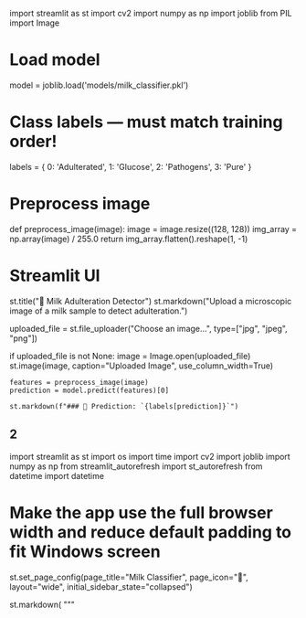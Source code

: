 <!-- [STEP ONE:]

{ ACTIVATE VIRTUAL ENVIRONMENT}

().\venv\Scripts\activate)

 -->
  
<!-- [STEP TWO:] 
{HOW TO CHECK THE PROJECT:}

(python scripts/predict.py)

NOTE: OUTPUT
📂 Enter path to test image: (data/raw/simulated/pure/pure_01.jpg)  GIVE YOUR OWN PATH SO THAT IT CAN PRECDICT
🧠 Prediction: Pure
-->


<!-- BUG:{IF IT DOESNT WORK START BY TRAINING THE MODEL AGAIN}

(python scripts/train_model.py)

 -->




<!-- {TO DISPLAY THE INTERFACE} 

(streamlit run app/app.py)

: -->


import streamlit as st
import cv2
import numpy as np
import joblib
from PIL import Image

# Load model
model = joblib.load('models/milk_classifier.pkl')

# Class labels — must match training order!
labels = {
    0: 'Adulterated',
    1: 'Glucose',
    2: 'Pathogens',
    3: 'Pure'
}

# Preprocess image
def preprocess_image(image):
    image = image.resize((128, 128))
    img_array = np.array(image) / 255.0
    return img_array.flatten().reshape(1, -1)

# Streamlit UI
st.title("🥛 Milk Adulteration Detector")
st.markdown("Upload a microscopic image of a milk sample to detect adulteration.")

uploaded_file = st.file_uploader("Choose an image...", type=["jpg", "jpeg", "png"])

if uploaded_file is not None:
    image = Image.open(uploaded_file)
    st.image(image, caption="Uploaded Image", use_column_width=True)

    features = preprocess_image(image)
    prediction = model.predict(features)[0]

    st.markdown(f"### 🧠 Prediction: `{labels[prediction]}`")



## 2
import streamlit as st
import os
import time
import cv2
import joblib
import numpy as np
from streamlit_autorefresh import st_autorefresh
from datetime import datetime

# Make the app use the full browser width and reduce default padding to fit Windows screen
st.set_page_config(page_title="Milk Classifier", page_icon="🔬", layout="wide", initial_sidebar_state="collapsed")

st.markdown(
    """
    <style>
      /* force app to exactly match viewport and hide global scrollbar */
      html, body, #root, .appview-container, .main, .reportview-container .main .block-container {
          height: 100vh !important;
          overflow: hidden;
      }

      /* reduce Streamlit page padding */
      .reportview-container .main .block-container{
          padding-top:6px;
          padding-right:8px;
          padding-left:8px;
      }

      /* make columns container fill remaining height so inner pieces can scroll independently */
      div[data-testid="stColumns"] {
          height: calc(100vh - 56px);
      }

      /* make all Streamlit images display at ~25% of their container (1/4 size) */
      div[data-testid="stImage"] img {
          max-width: 25% !important;
          height: auto !important;
          object-fit: contain !important;
          display: block;
          margin-left: auto;
          margin-right: auto;
      }

      /* ensure large images don't exceed available height */
      div[data-testid="stImage"] img {
          max-height: calc(100vh - 140px) !important;
      }

      /* scrollable history area within the page (prevents whole-page scroll) */
      .history-scroll {
          max-height: calc(100vh - 140px);
          overflow: auto;
          padding-right: 6px;
      }

      /* small style for the fullscreen button */
      .fullscreen-btn {
          position: fixed;
          top: 10px;
          right: 10px;
          z-index: 9999;
          padding: 8px 12px;
          border-radius: 6px;
          background: #0e1117;
          color: white;
          border: none;
          cursor: pointer;
          font-weight: 600;
      }
    </style>

    <!-- Fullscreen toggle: requests browser fullscreen. Users can also press F11 -->
    <button class="fullscreen-btn" onclick="(function(){
        if (!document.fullscreenElement) {
            document.documentElement.requestFullscreen && document.documentElement.requestFullscreen();
        } else {
            document.exitFullscreen && document.exitFullscreen();
        }
    })()">Enter / Exit Fullscreen</button>
    """,
    unsafe_allow_html=True,
)

# Paths
CAPTURE_FOLDER = "data/raw/real/CAPTURE_FOLDER"

# Load model (cached so reruns are cheap)
@st.cache_resource
def load_model(path):
    return joblib.load(path)

model = load_model("models/milk_classifier.pkl")
labels = {0: 'Adulterated', 1: 'Glucose', 2: 'Pathogens', 3: 'Pure'}

def preprocess_image(image_path):
    img = cv2.imread(image_path)
    img = cv2.resize(img, (128, 128))
    img = img / 255.0
    return img.flatten().reshape(1, -1)

def predict(image_path):
    features = preprocess_image(image_path)
    prediction = model.predict(features)[0]
    return labels[prediction]

st.title("🔬 Real-time Milk Sample Classification")
st.write("Waiting for new captures in CAPTURE_FOLDER...")

# Auto-refresh in browser every 2000 ms (2s)
st_autorefresh(interval=2000, key="autorefresh")

# Initialize persistent UI state
if "last_file" not in st.session_state:
    st.session_state.last_file = None
if "history" not in st.session_state:
    # history: list of dicts {file, timestamp, prediction}
    st.session_state.history = []

# Safe listing of files (recomputed each rerun)
try:
    all_files = sorted(
        [f for f in os.listdir(CAPTURE_FOLDER) if os.path.isfile(os.path.join(CAPTURE_FOLDER, f))],
        key=lambda x: os.path.getmtime(os.path.join(CAPTURE_FOLDER, x)), reverse=True
    )
except Exception:
    st.error(f"Cannot access capture folder: {CAPTURE_FOLDER}")
    st.stop()

# Determine which new files to process (those newer than last_file)
to_process = []
if all_files:
    # If first run, only process the latest file (avoid backlog)
    if st.session_state.last_file is None:
        to_process = [all_files[0]]
    else:
        # collect files until we reach last_file (all_files sorted newest->oldest)
        for fname in all_files:
            full = os.path.join(CAPTURE_FOLDER, fname)
            if full == st.session_state.last_file:
                break
            to_process.append(fname)
    # process in chronological order (oldest first)
    to_process = list(reversed(to_process))

# Helper to check file stability (small wait to avoid reading partial writes)
def is_stable(path, wait=0.2):
    try:
        s1 = os.path.getsize(path)
        time.sleep(wait)
        s2 = os.path.getsize(path)
        return s1 == s2 and s1 > 0
    except Exception:
        return False

# Process new files
for fname in to_process:
    fullpath = os.path.join(CAPTURE_FOLDER, fname)
    if not is_stable(fullpath):
        # skip unstable file; it'll be picked up on next refresh
        continue
    try:
        pred = predict(fullpath)
    except Exception as e:
        pred = f"ERROR: {e}"
    st.session_state.history.append({
        "file": fullpath,
        "time": datetime.fromtimestamp(os.path.getmtime(fullpath)).strftime("%Y-%m-%d %H:%M:%S"),
        "prediction": pred
    })
    # update last_file to the newest processed
    st.session_state.last_file = fullpath

# If there are files but none processed (e.g., only unstable), ensure last_file points to latest to avoid backlog
if all_files and not to_process and st.session_state.last_file is None:
    st.session_state.last_file = os.path.join(CAPTURE_FOLDER, all_files[0])

# UI: show latest image and history
col1, col2 = st.columns([2, 1])

with col1:
    if st.session_state.history:
        latest = st.session_state.history[-1]
        st.subheader("Latest Capture")
        # show reduced-size image (CSS forces ~25%); disable use_container_width so CSS controls sizing
        st.image(latest["file"], caption=f"{os.path.basename(latest['file'])} — {latest['time']}", use_container_width=False)
        st.success(f"🧠 Prediction: **{latest['prediction']}**")
    else:
        st.info("No captures classified yet.")

with col2:
    st.subheader("History")
    if st.button("Clear history"):
        st.session_state.history = []
        st.session_state.last_file = None
        if hasattr(st, "experimental_rerun"):
            st.experimental_rerun()
        else:
            st.experimental_set_query_params(_cleared=str(time.time()))
    # show history inside an expander to save vertical space and make internal scrolling
    with st.expander("Show history", expanded=False):
        if st.session_state.history:
            # wrap history items in a scrollable div so page height stays fixed
            st.markdown('<div class="history-scroll">', unsafe_allow_html=True)
            # Show most recent first
            for item in reversed(st.session_state.history):
                row = st.container()
                with row:
                    c1, c2 = st.columns([1, 3])
                    with c1:
                        try:
                            st.image(item["file"], width=120)
                        except Exception:
                            st.write("")  # keep layout if image fails
                    with c2:
                        st.markdown(f"**{os.path.basename(item['file'])}**")
                        st.write(item["time"])
                        st.write(f"**{item['prediction']}**")
                        st.markdown("---")
            st.markdown('</div>', unsafe_allow_html=True)
        else:
            st.write("No history entries.")
